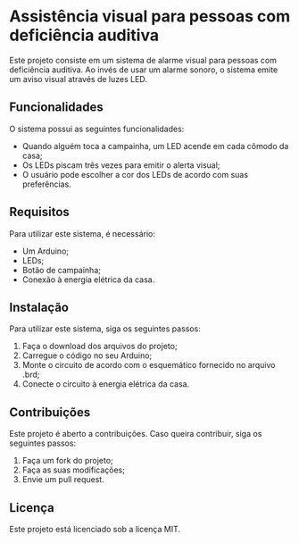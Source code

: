 # Assistência visual para pessoas com deficiência auditiva

Este projeto consiste em um sistema de alarme visual para pessoas com deficiência auditiva. Ao invés de usar um alarme sonoro, o sistema emite um aviso visual através de luzes LED.

## Funcionalidades

O sistema possui as seguintes funcionalidades:
- Quando alguém toca a campainha, um LED acende em cada cômodo da casa;
- Os LEDs piscam três vezes para emitir o alerta visual;
- O usuário pode escolher a cor dos LEDs de acordo com suas preferências.

## Requisitos

Para utilizar este sistema, é necessário:
- Um Arduino;
- LEDs;
- Botão de campainha;
- Conexão à energia elétrica da casa.

## Instalação

Para utilizar este sistema, siga os seguintes passos:
1. Faça o download dos arquivos do projeto;
2. Carregue o código no seu Arduino;
3. Monte o circuito de acordo com o esquemático fornecido no arquivo .brd;
4. Conecte o circuito à energia elétrica da casa.

## Contribuições

Este projeto é aberto a contribuições. Caso queira contribuir, siga os seguintes passos:
1. Faça um fork do projeto;
2. Faça as suas modificações;
3. Envie um pull request.

## Licença

Este projeto está licenciado sob a licença MIT.
